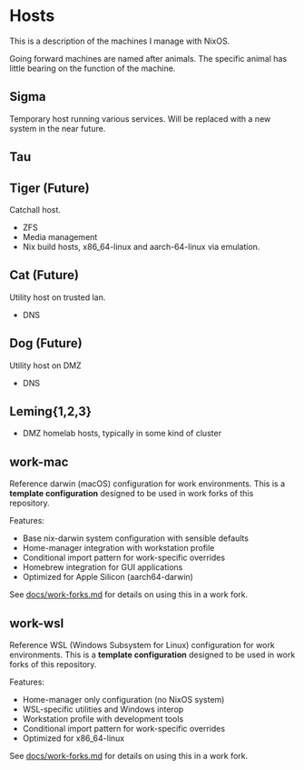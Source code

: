 # Hosts

This is a description of the machines I manage with NixOS.

Going forward machines are named after animals. The specific animal has little
bearing on the function of the machine.

## Sigma

Temporary host running various services. Will be replaced with a new system in
the near future.

## Tau

## Tiger (Future)

Catchall host.

- ZFS
- Media management
- Nix build hosts, x86_64-linux and aarch-64-linux via emulation.

## Cat (Future)

Utility host on trusted lan.

- DNS

## Dog (Future)

Utility host on DMZ

- DNS

## Leming{1,2,3}

- DMZ homelab hosts, typically in some kind of cluster

## work-mac

Reference darwin (macOS) configuration for work environments. This is a **template configuration** designed to be used in work forks of this repository.

Features:

- Base nix-darwin system configuration with sensible defaults
- Home-manager integration with workstation profile
- Conditional import pattern for work-specific overrides
- Homebrew integration for GUI applications
- Optimized for Apple Silicon (aarch64-darwin)

See [docs/work-forks.md](../../docs/work-forks.md) for details on using this in a work fork.

## work-wsl

Reference WSL (Windows Subsystem for Linux) configuration for work environments. This is a **template configuration** designed to be used in work forks of this repository.

Features:

- Home-manager only configuration (no NixOS system)
- WSL-specific utilities and Windows interop
- Workstation profile with development tools
- Conditional import pattern for work-specific overrides
- Optimized for x86_64-linux

See [docs/work-forks.md](../../docs/work-forks.md) for details on using this in a work fork.
